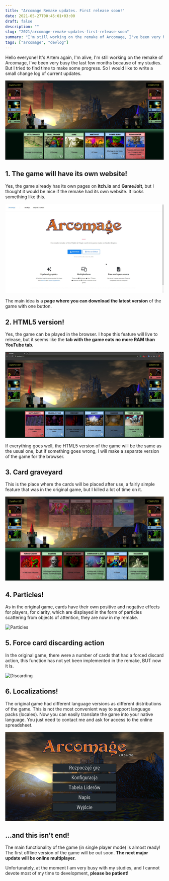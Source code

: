```yaml
---
title: "Arcomage Remake updates. First release soon!"
date: 2021-05-27T00:45:01+03:00
draft: false
description: ""
slug: "2021/arcomage-remake-updates-first-release-soon"
summary: "I'm still working on the remake of Arcomage, I've been very busy the last few months because of my studies. But I tried to find time to make some progress. So I would like to write a small change log of current updates."
tags: ["arcomage", "devlog"]
---
```

Hello everyone! It's Artеm again, I'm alive, I'm still working on the remake of Arcomage, I've been very busy the last few months because of my studies. But I tried to find time to make some progress. So I would like to write a small change log of current updates.

![Screenshot](01.png)

## 1. The game will have its own website!
Yes, the game already has its own pages on **itch.io** and **GameJolt**, but I thought it would be nice if the remake had its own website.
It looks something like this.

![Website Screenshot](02.png)

The main idea is a **page where you can download the latest version** of the game with one button.

## 2. HTML5 version!
Yes, the game can be played in the browser. I hope this feature will live to release, but it seems like the **tab with the game eats no more RAM than YouTube tab**.

![Web version](03.png)

If everything goes well, the HTML5 version of the game will be the same as the usual one, but if something goes wrong, I will make a separate version of the game for the browser.

## 3. Card graveyard
This is the place where the cards will be placed after use, a fairly simple feature that was in the original game, but I killed a lot of time on it.

![Graveyard](04.png)

## 4. Particles!
As in the original game, cards have their own positive and negative effects for players, for clarity, which are displayed in the form of particles scattering from objects of attention, they are now in my remake.

![Particles](05.gif)

## 5. Force card discarding action
In the original game, there were a number of cards that had a forced discard action, this function has not yet been implemented in the remake, BUT now it is.

![Discarding](06.gif)

## 6. Localizations!
The original game had different language versions as different distributions of the game. This is not the most convenient way to support language packs (locales). Now you can easily translate the game into your native language. You just need to contact me and ask for access to the online spreadsheet.

![Polish locale](07.png)

## ...and this isn't end!
The main functionality of the game (in single player mode) is almost ready! The first offline version of the game will be out soon. **The next major update will be online multiplayer.**

Unfortunately, at the moment I am very busy with my studies, and I cannot devote most of my time to development, **please be patient!**